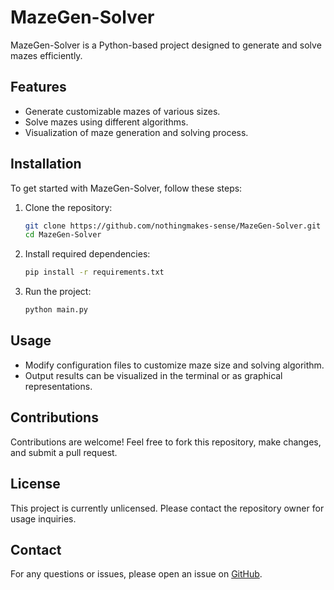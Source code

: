 
# MazeGen-Solver

MazeGen-Solver is a Python-based project designed to generate and solve mazes efficiently.

## Features
- Generate customizable mazes of various sizes.
- Solve mazes using different algorithms.
- Visualization of maze generation and solving process.

## Installation

To get started with MazeGen-Solver, follow these steps:

1. Clone the repository:
    ```bash
    git clone https://github.com/nothingmakes-sense/MazeGen-Solver.git
    cd MazeGen-Solver
    ```

2. Install required dependencies:
    ```bash
    pip install -r requirements.txt
    ```

3. Run the project:
    ```bash
    python main.py
    ```

## Usage
- Modify configuration files to customize maze size and solving algorithm.
- Output results can be visualized in the terminal or as graphical representations.

## Contributions
Contributions are welcome! Feel free to fork this repository, make changes, and submit a pull request.

## License
This project is currently unlicensed. Please contact the repository owner for usage inquiries.

## Contact
For any questions or issues, please open an issue on [GitHub](https://github.com/nothingmakes-sense/MazeGen-Solver/issues).
